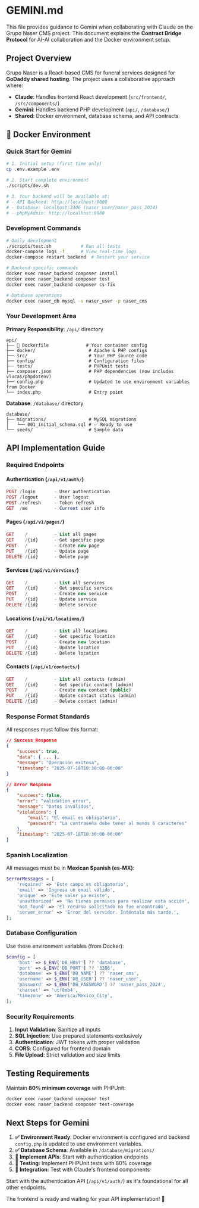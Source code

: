 # GEMINI.md

This file provides guidance to Gemini when collaborating with Claude on the Grupo Naser CMS project. This document explains the **Contract Bridge Protocol** for AI-AI collaboration and the Docker environment setup.

## Project Overview

Grupo Naser is a React-based CMS for funeral services designed for **GoDaddy shared hosting**. The project uses a collaborative approach where:

- **Claude**: Handles frontend React development (`src/frontend/`, `/src/components/`)
- **Gemini**: Handles backend PHP development (`api/`, `/database/`)
- **Shared**: Docker environment, database schema, and API contracts

## 🐳 Docker Environment

### Quick Start for Gemini

```bash
# 1. Initial setup (first time only)
cp .env.example .env

# 2. Start complete environment
./scripts/dev.sh

# 3. Your backend will be available at:
# - API Backend: http://localhost:8000
# - Database: localhost:3306 (naser_user/naser_pass_2024)
# - phpMyAdmin: http://localhost:8080
```

### Development Commands

```bash
# Daily development
./scripts/test.sh           # Run all tests
docker-compose logs -f      # View real-time logs
docker-compose restart backend  # Restart your service

# Backend-specific commands
docker exec naser_backend composer install
docker exec naser_backend composer test
docker exec naser_backend composer cs-fix

# Database operations
docker exec naser_db mysql -u naser_user -p naser_cms
```

### Your Development Area

**Primary Responsibility**: `/api/` directory
```
api/
├── 🐳 Dockerfile              # Your container config
├── docker/                    # Apache & PHP configs
├── src/                       # Your PHP source code
├── config/                    # Configuration files
├── tests/                     # PHPUnit tests
├── composer.json              # PHP dependencies (now includes vlucas/phpdotenv)
├── config.php                 # Updated to use environment variables from Docker
└── index.php                  # Entry point
```

**Database**: `/database/` directory
```
database/
├── migrations/                # MySQL migrations
│   └── 001_initial_schema.sql # ✅ Ready to use
└── seeds/                     # Sample data
```

## API Implementation Guide

### Required Endpoints

#### Authentication (`/api/v1/auth/`)
```php
POST /login       - User authentication
POST /logout      - User logout  
POST /refresh     - Token refresh
GET  /me          - Current user info
```

#### Pages (`/api/v1/pages/`)
```php
GET    /          - List all pages
GET    /{id}      - Get specific page
POST   /          - Create new page
PUT    /{id}      - Update page
DELETE /{id}      - Delete page
```

#### Services (`/api/v1/services/`)
```php
GET    /          - List all services
GET    /{id}      - Get specific service
POST   /          - Create new service
PUT    /{id}      - Update service
DELETE /{id}      - Delete service
```

#### Locations (`/api/v1/locations/`)
```php
GET    /          - List all locations
GET    /{id}      - Get specific location
POST   /          - Create new location
PUT    /{id}      - Update location
DELETE /{id}      - Delete location
```

#### Contacts (`/api/v1/contacts/`)
```php
GET    /          - List all contacts (admin)
GET    /{id}      - Get specific contact (admin)
POST   /          - Create new contact (public)
PUT    /{id}      - Update contact status (admin)
DELETE /{id}      - Delete contact (admin)
```

### Response Format Standards

All responses must follow this format:

```json
// Success Response
{
    "success": true,
    "data": { ... },
    "message": "Operación exitosa",
    "timestamp": "2025-07-18T10:30:00-06:00"
}

// Error Response  
{
    "success": false,
    "error": "validation_error",
    "message": "Datos inválidos",
    "violations": {
        "email": "El email es obligatorio",
        "password": "La contraseña debe tener al menos 6 caracteres"
    },
    "timestamp": "2025-07-18T10:30:00-06:00"
}
```

### Spanish Localization

All messages must be in **Mexican Spanish (es-MX)**:

```php
$errorMessages = [
    'required' => 'Este campo es obligatorio',
    'email' => 'Ingresa un email válido',
    'unique' => 'Este valor ya existe',
    'unauthorized' => 'No tienes permisos para realizar esta acción',
    'not_found' => 'El recurso solicitado no fue encontrado',
    'server_error' => 'Error del servidor. Inténtalo más tarde.',
];
```

### Database Configuration

Use these environment variables (from Docker):

```php
$config = [
    'host' => $_ENV['DB_HOST'] ?? 'database',
    'port' => $_ENV['DB_PORT'] ?? '3306',
    'database' => $_ENV['DB_NAME'] ?? 'naser_cms',
    'username' => $_ENV['DB_USER'] ?? 'naser_user',
    'password' => $_ENV['DB_PASSWORD'] ?? 'naser_pass_2024',
    'charset' => 'utf8mb4',
    'timezone' => 'America/Mexico_City',
];
```

### Security Requirements

1. **Input Validation**: Sanitize all inputs
2. **SQL Injection**: Use prepared statements exclusively
3. **Authentication**: JWT tokens with proper validation
4. **CORS**: Configured for frontend domain
5. **File Upload**: Strict validation and size limits

## Testing Requirements

Maintain **80% minimum coverage** with PHPUnit:

```bash
docker exec naser_backend composer test
docker exec naser_backend composer test-coverage
```

## Next Steps for Gemini

1.  **✅ Environment Ready**: Docker environment is configured and backend `config.php` is updated to use environment variables.
2.  **✅ Database Schema**: Available in `/database/migrations/`
3.  **🔄 Implement APIs**: Start with authentication endpoints
4.  **🔄 Testing**: Implement PHPUnit tests with 80% coverage
5.  **🔄 Integration**: Test with Claude's frontend components

Start with the authentication API (`/api/v1/auth/`) as it's foundational for all other endpoints.

The frontend is ready and waiting for your API implementation! 🚀